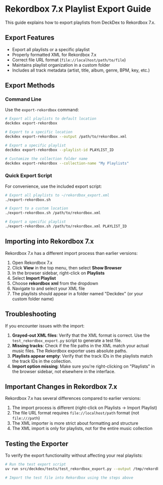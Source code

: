 # Rekordbox 7.x Playlist Export Guide

This guide explains how to export playlists from DeckDex to Rekordbox 7.x.

## Export Features

- Export all playlists or a specific playlist
- Properly formatted XML for Rekordbox 7.x
- Correct file URL format (`file://localhost/path/to/file`)
- Maintains playlist organization in a custom folder
- Includes all track metadata (artist, title, album, genre, BPM, key, etc.)

## Export Methods

### Command Line

Use the `export-rekordbox` command:

```bash
# Export all playlists to default location
deckdex export-rekordbox

# Export to a specific location
deckdex export-rekordbox --output /path/to/rekordbox.xml

# Export a specific playlist
deckdex export-rekordbox --playlist-id PLAYLIST_ID

# Customize the collection folder name
deckdex export-rekordbox --collection-name "My Playlists"
```

### Quick Export Script

For convenience, use the included export script:

```bash
# Export all playlists to ~/rekordbox_export.xml
./export-rekordbox.sh

# Export to a custom location
./export-rekordbox.sh /path/to/rekordbox.xml

# Export a specific playlist
./export-rekordbox.sh /path/to/rekordbox.xml PLAYLIST_ID
```

## Importing into Rekordbox 7.x

Rekordbox 7.x has a different import process than earlier versions:

1. Open Rekordbox 7.x
2. Click **View** in the top menu, then select **Show Browser**
3. In the browser sidebar, right-click on **Playlists**
4. Select **Import Playlist**
5. Choose **rekordbox xml** from the dropdown
6. Navigate to and select your XML file
7. The playlists should appear in a folder named "Deckdex" (or your custom folder name)

## Troubleshooting

If you encounter issues with the import:

1. **Grayed-out XML files**: Verify that the XML format is correct. Use the `test_rekordbox_export.py` script to generate a test file.
2. **Missing tracks**: Check if the file paths in the XML match your actual music files. The Rekordbox exporter uses absolute paths.
3. **Playlists appear empty**: Verify that the track IDs in the playlists match the track IDs in the collection.
4. **Import option missing**: Make sure you're right-clicking on "Playlists" in the browser sidebar, not elsewhere in the interface.

## Important Changes in Rekordbox 7.x

Rekordbox 7.x has several differences compared to earlier versions:

1. The import process is different (right-click on Playlists → Import Playlist)
2. The file URL format requires `file://localhost/path` format (not `file:///path`)
3. The XML importer is more strict about formatting and structure
4. The XML import is only for playlists, not for the entire music collection

## Testing the Exporter

To verify the export functionality without affecting your real playlists:

```bash
# Run the test export script
uv run src/deckdex/tests/test_rekordbox_export.py --output /tmp/rekordbox_test.xml

# Import the test file into Rekordbox using the steps above
```